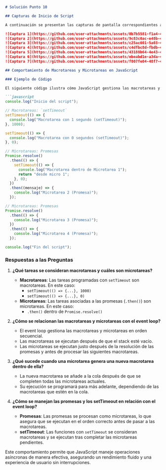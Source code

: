 ```markdown
# Solución Punto 10

## Capturas de Inicio de Script

A continuación se presentan las capturas de pantalla correspondientes al inicio del script:

![Captura 1](https://github.com/user-attachments/assets/0b7b5581-f1a4-4906-9d8a-1543bb7f45e8)
![Captura 2](https://github.com/user-attachments/assets/9c83c0ac-e48b-4888-8093-c19bc511597e)
![Captura 3](https://github.com/user-attachments/assets/c25ac601-5a03-4722-9d22-0f3b8fbcc1e7)
![Captura 4](https://github.com/user-attachments/assets/c4dfbc8d-fbdb-46cb-8b01-dd9e7965cf81)
![Captura 5](https://github.com/user-attachments/assets/43188b64-4e43-4511-b09d-5fbb3f98366c)
![Captura 6](https://github.com/user-attachments/assets/ebeabd1e-a3da-43a0-954c-b610b8128fcc)
![Captura 7](https://github.com/user-attachments/assets/f807fe04-48f7-4dd7-b22f-fbe25d046222)

## Comportamiento de Macrotareas y Microtareas en JavaScript

### Ejemplo de Código

El siguiente código ilustra cómo JavaScript gestiona las macrotareas y microtareas utilizando `setTimeout` y promesas:

```javascript
console.log("Inicio del script");

// Macrotareas: `setTimeout`
setTimeout(() => {
  console.log("Macrotarea con 1 segundo (setTimeout)");
}, 1000);

setTimeout(() => {
  console.log("Macrotarea con 0 segundos (setTimeout)");
}, 0);

// Microtareas: Promesas
Promise.resolve()
  .then(() => {
    setTimeout(() => {
      console.log("Macrotarea dentro de Microtarea 1");
      return "desde micro 1";
    }, 0);
  })
  .then((mensaje) => {
    console.log("Microtarea 2 (Promesa)");
  });

// Microtareas: Promesas
Promise.resolve()
  .then(() => {
    console.log("Microtarea 3 (Promesa)");
  })
  .then(() => {
    console.log("Microtarea 4 (Promesa)");
  });

console.log("Fin del script");
```

### Respuestas a las Preguntas

1. **¿Qué tareas se consideran macrotareas y cuáles son microtareas?**
   - **Macrotareas**: Las tareas programadas con `setTimeout` son macrotareas. En este caso:
     - `setTimeout(() => {...}, 1000)`
     - `setTimeout(() => {...}, 0)`
   - **Microtareas**: Las tareas asociadas a las promesas (`.then()`) son microtareas. En este caso:
     - `.then()` dentro de `Promise.resolve()`

2. **¿Cómo se relacionan las macrotareas y microtareas con el event loop?**
   - El event loop gestiona las macrotareas y microtareas en orden secuencial.
   - Las macrotareas se ejecutan después de que el stack esté vacío.
   - Las microtareas se ejecutan justo después de la resolución de las promesas y antes de procesar las siguientes macrotareas.

3. **¿Qué sucede cuando una microtarea genera una nueva macrotarea dentro de ella?**
   - La nueva macrotarea se añade a la cola después de que se completen todas las microtareas actuales.
   - Su ejecución se programará para más adelante, dependiendo de las macrotareas que estén en la cola.

4. **¿Cómo se manejan las promesas y los setTimeout en relación con el event loop?**
   - **Promesas**: Las promesas se procesan como microtareas, lo que asegura que se ejecutan en el orden correcto antes de pasar a las macrotareas.
   - **setTimeout**: Las funciones con `setTimeout` se consideran macrotareas y se ejecutan tras completar las microtareas pendientes.

Este comportamiento permite que JavaScript maneje operaciones asíncronas de manera efectiva, asegurando un rendimiento fluido y una experiencia de usuario sin interrupciones.
```